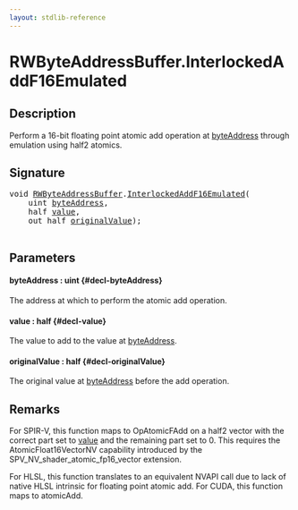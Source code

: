 ```yaml
---
layout: stdlib-reference
---
```


# RWByteAddressBuffer\.InterlockedAddF16Emulated

## Description

Perform a 16-bit floating point atomic add operation at <span class='code'><a href="/stdlib-reference/types/rwbyteaddressbuffer-0126d/interlockedaddf16emulated-0beh#decl-byteAddress" class="code_param">byteAddress</a></span> through emulation using <span class='code'>half2</span> atomics.



## Signature 

<pre>
<span class="code_keyword">void</span> <a href="/stdlib-reference/types/rwbyteaddressbuffer-0126d/index" class="code_type">RWByteAddressBuffer</a>.<a href="/stdlib-reference/types/rwbyteaddressbuffer-0126d/interlockedaddf16emulated-0beh">InterlockedAddF16Emulated</a>(
    <span class="code_keyword">uint</span> <a href="/stdlib-reference/types/rwbyteaddressbuffer-0126d/interlockedaddf16emulated-0beh#decl-byteAddress" class="code_param">byteAddress</a>,
    <span class="code_keyword">half</span> <a href="/stdlib-reference/types/rwbyteaddressbuffer-0126d/interlockedaddf16emulated-0beh#decl-value" class="code_param">value</a>,
    <span class="code_keyword">out</span> <span class="code_keyword">half</span> <a href="/stdlib-reference/types/rwbyteaddressbuffer-0126d/interlockedaddf16emulated-0beh#decl-originalValue" class="code_param">originalValue</a>);

</pre>

## Parameters

#### byteAddress  : uint {#decl-byteAddress}
The address at which to perform the atomic add operation.

#### value  : half {#decl-value}
The value to add to the value at <span class='code'><a href="/stdlib-reference/types/rwbyteaddressbuffer-0126d/interlockedaddf16emulated-0beh#decl-byteAddress" class="code_param">byteAddress</a></span>.

#### originalValue  : half {#decl-originalValue}
The original value at <span class='code'><a href="/stdlib-reference/types/rwbyteaddressbuffer-0126d/interlockedaddf16emulated-0beh#decl-byteAddress" class="code_param">byteAddress</a></span> before the add operation.


## Remarks
For SPIR-V, this function maps to <span class='code'>OpAtomicFAdd</span> on a <span class='code'>half2</span> vector with the correct part set to <span class='code'><a href="/stdlib-reference/types/rwbyteaddressbuffer-0126d/interlockedaddf16emulated-0beh#decl-value" class="code_param">value</a></span>
and the remaining part set to 0. This requires the <span class='code'>AtomicFloat16VectorNV</span> capability introduced by the <span class='code'>SPV_NV_shader_atomic_fp16_vector</span>
extension.

For HLSL, this function translates to an equivalent NVAPI call
due to lack of native HLSL intrinsic for floating point atomic add. For CUDA, this function
maps to <span class='code'>atomicAdd</span>.



